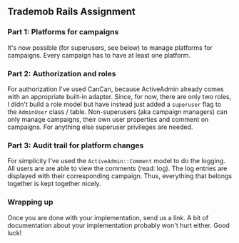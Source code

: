## Trademob Rails Assignment

### Part 1: Platforms for campaigns

It's now possible (for superusers, see below) to manage platforms for
campaigns. Every campaign has to have at least one platform.

### Part 2: Authorization and roles

For authorization I've used CanCan, because ActiveAdmin already comes
with an appropriate built-in adapter. Since, for now, there are only two
roles, I didn't build a role model but have instead just added a
`superuser` flag to the `AdminUser` class / table. Non-superusers (aka
campaign managers) can only manage campaigns, their own user properties
and comment on campaigns. For anything else superuser privileges are
needed.

### Part 3: Audit trail for platform changes

For simplicity I've used the `ActiveAdmin::Comment` model to do the
logging. All users are are able to view the comments (read: log). The
log entries are displayed with their corresponding campaign. Thus,
everything that belongs together is kept together nicely.

### Wrapping up

Once you are done with your implementation, send us a link. A bit of documentation about your implementation probably won't hurt either. Good luck!
